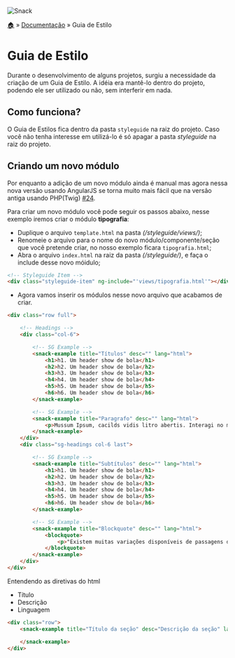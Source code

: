 ![Snack](https://cloud.githubusercontent.com/assets/13695346/9314113/43eed556-44fd-11e5-844a-34f8e13b2863.png)

[:house:](../../../) » [Documentação](index.md) » Guia de Estilo

# Guia de Estilo

Durante o desenvolvimento de alguns projetos, surgiu a necessidade da criação de um Guia de Estilo. A idéia era mantê-lo dentro do projeto, podendo ele ser utilizado ou não, sem interferir em nada.

## Como funciona?

O Guia de Estilos fica dentro da pasta `styleguide` na raiz do projeto. Caso você não tenha interesse em utilizá-lo é só apagar a pasta *styleguide* na raiz do projeto.

## Criando um novo módulo

Por enquanto a adição de um novo módulo ainda é manual mas agora nessa nova versão usando AngularJS se torna muito mais fácil que na versão antiga usando PHP(Twig) [#24](https://github.com/a2comunicacao/A2boilerplate/issues/24).

Para criar um novo módulo você pode seguir os passos abaixo, nesse exemplo iremos criar o módulo **tipografia**:

* Duplique o arquivo `template.html` na pasta _(/styleguide/views/)_;
* Renomeie o arquivo para o nome do novo módulo/componente/seção que você pretende criar, no nosso exemplo ficara `tipografia.html`;
* Abra o arquivo `index.html` na raiz da pasta _(/styleguide/)_, e faça o include desse novo móidulo;

```html
<!-- Styleguide Item -->
<div class="styleguide-item" ng-include="'views/tipografia.html'"></div>`
```

* Agora vamos inserir os módulos nesse novo arquivo que acabamos de criar.

```html
<div class="row full">

    <!-- Headings -->
    <div class="col-6">

        <!-- SG Example -->
        <snack-example title="Títulos" desc="" lang="html">
            <h1>h1. Um header show de bola</h1>
            <h2>h2. Um header show de bola</h2>
            <h3>h3. Um header show de bola</h3>
            <h4>h4. Um header show de bola</h4>
            <h5>h5. Um header show de bola</h5>
            <h6>h6. Um header show de bola</h6>
        </snack-example>

        <!-- SG Example -->
        <snack-example title="Paragrafo" desc="" lang="html">
            <p>Mussum Ipsum, cacilds vidis litro abertis. Interagi no mé, cursus quis, vehicula ac nisi. Delegadis gente finis, bibendum egestas augue arcu ut est. Praesent malesuada urna nisi, quis volutpat erat hendrerit non. Nam vulputate dapibus. Em pé sem cair, deitado sem dormir, sentado sem cochilar e fazendo pose</p>
        </snack-example>
    </div>
    <div class="sg-headings col-6 last">

        <!-- SG Example -->
        <snack-example title="Subtítulos" desc="" lang="html">
            <h1>h1. Um header show de bola</h1>
            <h2>h2. Um header show de bola</h2>
            <h3>h3. Um header show de bola</h3>
            <h4>h4. Um header show de bola</h4>
            <h5>h5. Um header show de bola</h5>
            <h6>h6. Um header show de bola</h6>
        </snack-example>

        <!-- SG Example -->
        <snack-example title="Blockquote" desc="" lang="html">
            <blockquote>
                <p>"Existem muitas variações disponíveis de passagens de Lorem Ipsum, mas a maioria sofreu algum tipo de alteração, seja por inserção de passagens com humor, ou palavras aleatórias que não parecem nem um pouco convincentes"</p>
            </blockquote>
        </snack-example>
    </div>
</div>

```

Entendendo as diretivas do html

* Título
* Descrição
* Linguagem

```html
<div class="row">
    <snack-example title="Título da seção" desc="Descrição da seção" lang="html">

    </snack-example>
</div>

```



